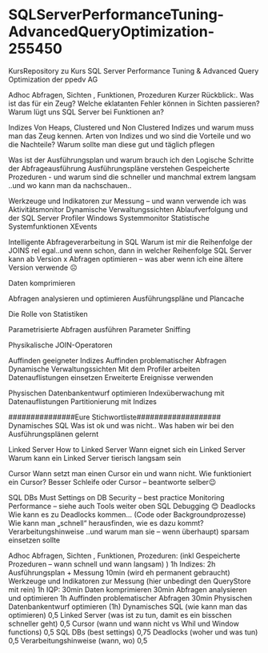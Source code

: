 ﻿# SQLServerPerformanceTuning-AdvancedQueryOptimization-255450
KursRepository zu Kurs SQL Server Performance Tuning &amp; Advanced Query Optimization der ppedv AG


Adhoc Abfragen, Sichten , Funktionen, Prozeduren
Kurzer Rückblick:. Was ist das für ein Zeug?
Welche eklatanten Fehler können in Sichten passieren?
Warum lügt uns SQL Server bei Funktionen an?

Indizes
Von Heaps, Clustered und Non Clustered Indizes
und warum muss man das Zeug kennen.
Arten von Indizes und wo sind die Vorteile und wo die Nachteile?
Warum sollte man diese gut und täglich pflegen

Was ist der Ausführungsplan und warum brauch ich den
Logische Schritte der Abfrageausführung
Ausführungspläne verstehen
Gespeicherte Prozeduren - und warum sind die schneller und manchmal extrem langsam
..und wo kann man da nachschauen..

Werkzeuge und Indikatoren zur Messung – und wann verwende ich was
Aktivitätsmonitor
Dynamische Verwaltungssichten
Ablaufverfolgung und der SQL Server Profiler
Windows Systemmonitor
Statistische Systemfunktionen
XEvents

Intelligente Abfrageverarbeitung in SQL
Warum ist mir die Reihenfolge der JOINS rel egal..und wenn schon, dann in welcher Reihenfolge
SQL Server kann ab Version x Abfragen optimieren – was aber wenn ich eine ältere Version verwende ☹

Daten komprimieren

Abfragen analysieren und optimieren
Ausführungspläne und Plancache

Die Rolle von Statistiken

Parametrisierte Abfragen ausführen
Parameter Sniffing

Physikalische JOIN-Operatoren

Auffinden geeigneter Indizes
Auffinden problematischer Abfragen
Dynamische Verwaltungssichten
Mit dem Profiler arbeiten
Datenauflistungen einsetzen
Erweiterte Ereignisse verwenden

Physischen Datenbankentwurf optimieren
Indexüberwachung mit Datenauflistungen
Partitionierung mit Indizes

###############Eure Stichwortliste###################
Dynamisches SQL
Was ist ok und was nicht.. Was haben wir bei den Ausführungsplänen gelernt

Linked Server
How to Linked Server
Wann eignet sich ein Linked Server
Warum kann ein Linked Server tierisch langsam sein

Cursor
Wann setzt man einen Cursor ein und wann nicht.
Wie funktioniert ein Cursor?
Besser Schleife oder Cursor – beantworte selber😉

SQL DBs
Must Settings on DB
Security – best practice
Monitoring Performance – siehe auch Tools weiter oben
SQL Debugging
😊
Deadlocks
Wie kann es zu Deadlocks kommen… (Code oder Backgroundprozesse)
Wie kann man „schnell“ herausfinden, wie es dazu kommt?
Verarbeitungshinweise
..und warum man sie – wenn überhaupt) sparsam einsetzen sollte

Adhoc Abfragen, Sichten , Funktionen, Prozeduren: (inkl Gespeicherte Prozeduren – wann schnell und wann langsam)
) 1h
Indizes: 2h
Ausführungsplan + Messung 10min (wird eh permanent gebraucht)
Werkzeuge und Indikatoren zur Messung (hier unbedingt den QueryStore mit rein) 1h
IQP: 30min
Daten komprimieren 30min
Abfragen analysieren und optimieren 1h
Auffinden problematischer Abfragen 30min
Physischen Datenbankentwurf optimieren (1h)
Dynamisches SQL (wie kann man das optimieren) 0,5
Linked Server (was ist zu tun, damit es ein bisschen schneller geht)  0,5
Cursor (wann und wann nicht vs Whil und Window functions) 0,5
SQL DBs (best settings) 0,75
Deadlocks (woher und was tun) 0,5
Verarbeitungshinweise (wann, wo) 0,5 
